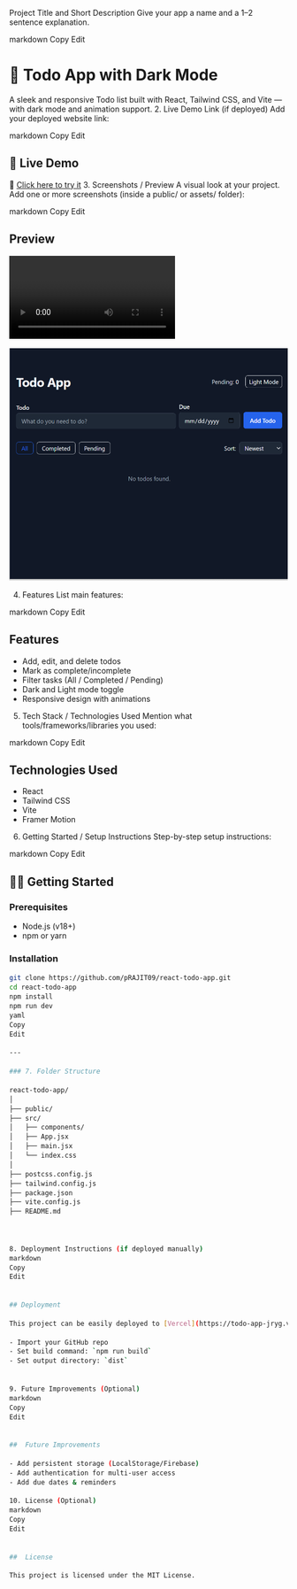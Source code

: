  Project Title and Short Description
Give your app a name and a 1–2 sentence explanation.

markdown
Copy
Edit
# 📝 Todo App with Dark Mode
A sleek and responsive Todo list built with React, Tailwind CSS, and Vite — with dark mode and animation support.
2. Live Demo Link (if deployed)
Add your deployed website link:

markdown
Copy
Edit
## 🚀 Live Demo
🔗 [Click here to try it](https://yourproject.vercel.app)
3. Screenshots / Preview
A visual look at your project. Add one or more screenshots (inside a public/ or assets/ folder):

markdown
Copy
Edit
##  Preview
![Todo App Recording](./public/screenshots/video.mp4)

![Todo App Screenshot](./public/screenshots/photo.png)


4. Features
List main features:

markdown
Copy
Edit

##  Features

-  Add, edit, and delete todos
-  Mark as complete/incomplete
-  Filter tasks (All / Completed / Pending)
-  Dark and Light mode toggle
-  Responsive design with animations


5. Tech Stack / Technologies Used
Mention what tools/frameworks/libraries you used:

markdown
Copy
Edit
##  Technologies Used

- React
- Tailwind CSS
- Vite
- Framer Motion


6. Getting Started / Setup Instructions
Step-by-step setup instructions:

markdown
Copy
Edit
## 🧑‍💻 Getting Started

### Prerequisites
- Node.js (v18+)
- npm or yarn

### Installation

```bash
git clone https://github.com/pRAJIT09/react-todo-app.git
cd react-todo-app
npm install
npm run dev
yaml
Copy
Edit

---

### 7. Folder Structure

react-todo-app/
│
├── public/
├── src/
│   ├── components/   
│   ├── App.jsx
│   ├── main.jsx
│   └── index.css
│
├── postcss.config.js
├── tailwind.config.js
├── package.json
├── vite.config.js
├── README.md             



8. Deployment Instructions (if deployed manually)
markdown
Copy
Edit


## Deployment

This project can be easily deployed to [Vercel](https://todo-app-jryg.vercel.app/):

- Import your GitHub repo
- Set build command: `npm run build`
- Set output directory: `dist`


9. Future Improvements (Optional)
markdown
Copy
Edit


##  Future Improvements

- Add persistent storage (LocalStorage/Firebase)
- Add authentication for multi-user access
- Add due dates & reminders

10. License (Optional)
markdown
Copy
Edit


##  License

This project is licensed under the MIT License.

